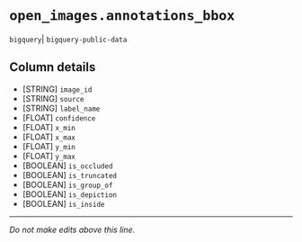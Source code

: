 # `open_images.annotations_bbox`
`bigquery`| `bigquery-public-data`

## Column details
* [STRING]    `image_id`
* [STRING]    `source`
* [STRING]    `label_name`
* [FLOAT]     `confidence`
* [FLOAT]     `x_min`
* [FLOAT]     `x_max`
* [FLOAT]     `y_min`
* [FLOAT]     `y_max`
* [BOOLEAN]   `is_occluded`
* [BOOLEAN]   `is_truncated`
* [BOOLEAN]   `is_group_of`
* [BOOLEAN]   `is_depiction`
* [BOOLEAN]   `is_inside`

-------------------------------------------------------------------------------
*Do not make edits above this line.*
